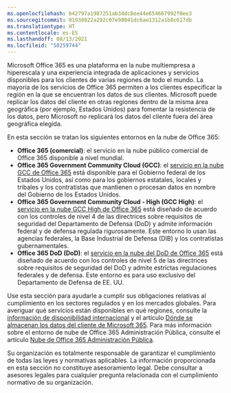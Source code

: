 ```yaml
---
ms.openlocfilehash: b42797a1987251ab34dc8ee44e654667992f0ee3
ms.sourcegitcommit: 01938022a292c07e98041dc6ae1312a1b8c617db
ms.translationtype: HT
ms.contentlocale: es-ES
ms.lasthandoff: 08/13/2021
ms.locfileid: "58259744"
---
```

<!-- This file is a part of all Office 365 compliance offering topics. Please coordinate with Robert Mazzoli (robmazz) for any changes.-->

Microsoft Office 365 es una plataforma en la nube multiempresa a hiperescala y una experiencia integrada de aplicaciones y servicios disponibles para los clientes de varias regiones de todo el mundo. La mayoría de los servicios de Office 365 permiten a los clientes especificar la región en la que se encuentran los datos de sus clientes. Microsoft puede replicar los datos del cliente en otras regiones dentro de la misma área geográfica (por ejemplo, Estados Unidos) para fomentar la resistencia de los datos, pero Microsoft no replicará los datos del cliente fuera del área geográfica elegida.

En esta sección se tratan los siguientes entornos en la nube de Office 365:

- **Office 365 (comercial)**: el servicio en la nube público comercial de Office 365 disponible a nivel mundial.
- **Office 365 Government Community Cloud (GCC)**: el [servicio en la nube GCC de Office 365](/office365/servicedescriptions/office-365-platform-service-description/office-365-us-government/gcc) está disponible para el Gobierno federal de los Estados Unidos, así como para los gobiernos estatales, locales y tribales y los contratistas que mantienen o procesan datos en nombre del Gobierno de los Estados Unidos.
- **Office 365 Government Community Cloud - High (GCC High)**: el [servicio en la nube GCC High de Office 365](/office365/servicedescriptions/office-365-platform-service-description/office-365-us-government/gcc-high-and-dod) está diseñado de acuerdo con los controles de nivel 4 de las directrices sobre requisitos de seguridad del Departamento de Defensa (DoD) y admite información federal y de defensa regulada rigurosamente. Este entorno lo usan las agencias federales, la Base Industrial de Defensa (DIB) y los contratistas gubernamentales.
- **Office 365 DoD (DoD)**: el [servicio en la nube del DoD de Office 365](/office365/servicedescriptions/office-365-platform-service-description/office-365-us-government/gcc-high-and-dod) está diseñado de acuerdo con los controles de nivel 5 de las directrices sobre requisitos de seguridad del DoD y admite estrictas regulaciones federales y de defensa. Este entorno es para uso exclusivo del Departamento de Defensa de EE. UU.

Use esta sección para ayudarle a cumplir sus obligaciones relativas al cumplimiento en los sectores regulados y en los mercados globales. Para averiguar qué servicios están disponibles en qué regiones, consulte la [información de disponibilidad internacional](https://products.office.com/business/international-availability) y el artículo [Dónde se almacenan los datos del cliente de Microsoft 365](/microsoft-365/enterprise/o365-data-locations). Para más información sobre el entorno de nube de Office 365 Administración Pública, consulte el artículo [Nube de Office 365 Administración Pública](/office365/servicedescriptions/office-365-platform-service-description/office-365-us-government/office-365-us-government).

Su organización es totalmente responsable de garantizar el cumplimiento de todas las leyes y normativas aplicables. La información proporcionada en esta sección no constituye asesoramiento legal. Debe consultar a asesores legales para cualquier pregunta relacionada con el cumplimiento normativo de su organización.
